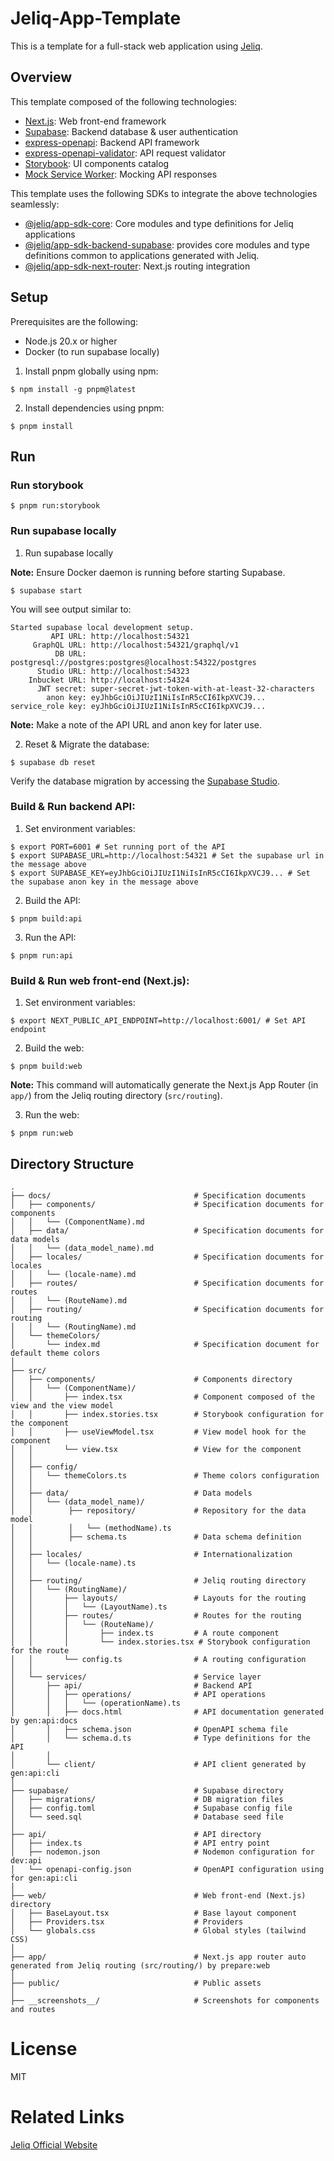 # Jeliq-App-Template

This is a template for a full-stack web application using [Jeliq](https://jeliq.ai/).

## Overview

This template composed of the following technologies:
- [Next.js](https://nextjs.org/): Web front-end framework
- [Supabase](https://supabase.com/): Backend database & user authentication
- [express-openapi](https://www.npmjs.com/package/express-openapi): Backend API framework
- [express-openapi-validator](https://www.npmjs.com/package/express-openapi-validator): API request validator
- [Storybook](https://storybook.js.org/): UI components catalog
- [Mock Service Worker](https://mswjs.io/): Mocking API responses

This template uses the following SDKs to integrate the above technologies seamlessly:
- [@jeliq/app-sdk-core](https://www.npmjs.com/package/@jeliq/app-sdk-core): Core modules and type definitions for Jeliq applications
- [@jeliq/app-sdk-backend-supabase](https://www.npmjs.com/package/@jeliq/app-sdk-backend-supabase): provides core modules and type definitions common to applications generated with Jeliq.
- [@jeliq/app-sdk-next-router](https://www.npmjs.com/package/@jeliq/app-sdk-next-router): Next.js routing integration

## Setup

Prerequisites are the following:
- Node.js 20.x or higher
- Docker (to run supabase locally)

1. Install pnpm globally using npm:
```
$ npm install -g pnpm@latest
```

2. Install dependencies using pnpm:
```
$ pnpm install
```

## Run

### Run storybook

```
$ pnpm run:storybook
```

### Run supabase locally

1. Run supabase locally

**Note:** Ensure Docker daemon is running before starting Supabase.

```
$ supabase start
```

You will see output similar to:

```
Started supabase local development setup.
         API URL: http://localhost:54321
     GraphQL URL: http://localhost:54321/graphql/v1
          DB URL: postgresql://postgres:postgres@localhost:54322/postgres
      Studio URL: http://localhost:54323
    Inbucket URL: http://localhost:54324
      JWT secret: super-secret-jwt-token-with-at-least-32-characters
        anon key: eyJhbGciOiJIUzI1NiIsInR5cCI6IkpXVCJ9...
service_role key: eyJhbGciOiJIUzI1NiIsInR5cCI6IkpXVCJ9...
```

**Note:** Make a note of the API URL and anon key for later use.

2. Reset & Migrate the database:

```
$ supabase db reset
```

Verify the database migration by accessing the [Supabase Studio](http://localhost:54323).

### Build & Run backend API: 

1. Set environment variables:

```
$ export PORT=6001 # Set running port of the API
$ export SUPABASE_URL=http://localhost:54321 # Set the supabase url in the message above
$ export SUPABASE_KEY=eyJhbGciOiJIUzI1NiIsInR5cCI6IkpXVCJ9... # Set the supabase anon key in the message above
```

2. Build the API:

```
$ pnpm build:api
```

3. Run the API:

```
$ pnpm run:api
```

### Build & Run web front-end (Next.js):

1. Set environment variables:

```
$ export NEXT_PUBLIC_API_ENDPOINT=http://localhost:6001/ # Set API endpoint
```

2. Build the web:

```
$ pnpm build:web
```

**Note:** This command will automatically generate the Next.js App Router (in `app/`) from the Jeliq routing directory (`src/routing`).

3. Run the web:

```
$ pnpm run:web
```

## Directory Structure

```
.
├── docs/                                # Specification documents
│   ├── components/                      # Specification documents for components
│   │   └── (ComponentName).md           
│   ├── data/                            # Specification documents for data models
│   │   └── (data_model_name).md         
│   ├── locales/                         # Specification documents for locales
│   │   └── (locale-name).md             
│   ├── routes/                          # Specification documents for routes
│   │   └── (RouteName).md               
│   ├── routing/                         # Specification documents for routing
│   │   └── (RoutingName).md             
│   └── themeColors/                     
│       └── index.md                     # Specification document for default theme colors
│
├── src/
│   ├── components/                      # Components directory
│   │   └── (ComponentName)/             
│   │       ├── index.tsx                # Component composed of the view and the view model
│   │       ├── index.stories.tsx        # Storybook configuration for the component
│   │       ├── useViewModel.tsx         # View model hook for the component
│   │       └── view.tsx                 # View for the component
│   │
│   ├── config/
│   │   └── themeColors.ts               # Theme colors configuration
│   │
│   ├── data/                            # Data models
│   │   └── (data_model_name)/           
│   │        ├── repository/             # Repository for the data model
│   │        │   └── (methodName).ts     
│   │        ├── schema.ts               # Data schema definition
│   │
│   ├── locales/                         # Internationalization
│   │   └── (locale-name).ts             
│   │
│   ├── routing/                         # Jeliq routing directory
│   │   └── (RoutingName)/               
│   │       ├── layouts/                 # Layouts for the routing
│   │       │   └── (LayoutName).ts      
│   │       ├── routes/                  # Routes for the routing
│   │       │   └── (RouteName)/         
│   │       │       ├── index.ts         # A route component
│   │       │       └── index.stories.tsx # Storybook configuration for the route
│   │       └── config.ts                # A routing configuration
│   │
│   └── services/                        # Service layer
│       ├── api/                         # Backend API
│       │   ├── operations/              # API operations
│       │   │   └── (operationName).ts   
│       │   ├── docs.html                # API documentation generated by gen:api:docs
│       │   ├── schema.json              # OpenAPI schema file
│       │   └── schema.d.ts              # Type definitions for the API
│       │
│       └── client/                      # API client generated by gen:api:cli
│
├── supabase/                            # Supabase directory
│   ├── migrations/                      # DB migration files
│   ├── config.toml                      # Supabase config file
│   └── seed.sql                         # Database seed file
│
├── api/                                 # API directory
│   ├── index.ts                         # API entry point
│   ├── nodemon.json                     # Nodemon configuration for dev:api
│   └── openapi-config.json              # OpenAPI configuration using for gen:api:cli
│
├── web/                                 # Web front-end (Next.js) directory
│   ├── BaseLayout.tsx                   # Base layout component
│   ├── Providers.tsx                    # Providers
│   └── globals.css                      # Global styles (tailwind CSS)
│
├── app/                                 # Next.js app router auto generated from Jeliq routing (src/routing/) by prepare:web
│
├── public/                              # Public assets
│
├── __screenshots__/                     # Screenshots for components and routes
```

# License
MIT

# Related Links
[Jeliq Official Website](https://jeliq.ai/)

